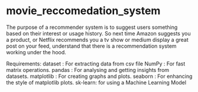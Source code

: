 # movie_reccomedation_system
The purpose of a recommender system is to suggest users something based on their interest or usage history. So next time Amazon suggests you a product, or Netflix recommends you a tv show or medium display a great post on your feed, understand that there is a recommendation system working under the hood.
 
Requirements:
dataset : For extracting data from csv file
NumPy : For fast matrix operations.
pandas : For analysing and getting insights from datasets.
matplotlib : For creating graphs and plots.
seaborn : For enhancing the style of matplotlib plots.
sk-learn: for using a Machine Learning Model
